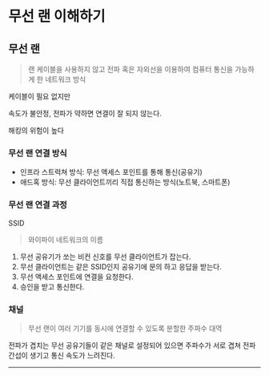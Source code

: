 # 무선 랜 이해하기



## 무선 랜

> 랜 케이블을 사용하지 않고 전파 혹은 자외선을 이용하여 컴퓨터 통신을 가능하게 한 네트워크 방식
> 

케이블이 필요 없지만

속도가 불안정, 전파가 약하면 연결이 잘 되지 않는다.

해킹의 위험이 높다

### 무선 랜 연결 방식

- 인프라 스트럭쳐 방식: 무선 액세스 포인트를 통해 통신(공유기)
- 애드혹 방식: 무선 클라이언트끼리 직접 통신하는 방식(노트북, 스마트폰)

### 무선 랜 연결 과정

SSID

> 와이파이 네트워크의 이름
> 
1. 무선 공유기가 쏘는 비컨 신호를 무선 클라이언트가 잡는다.
2. 무선 클라이언트는 같은 SSID인지 공유기에 문의 하고 응답을 받는다.
3. 무선 액세스 포인트에 연결을 요청한다.
4. 승인을 받고 통신한다.

### 채널

> 무선 랜이 여러 기기를 동시에 연결할 수 있도록 분할한 주파수 대역
> 

전파가 겹치는 무선 공유기들이 같은 채널로 설정되어 있으면 주파수가 서로 겹쳐 전파 간섭이 생기고 통신 속도가 느려진다.

---